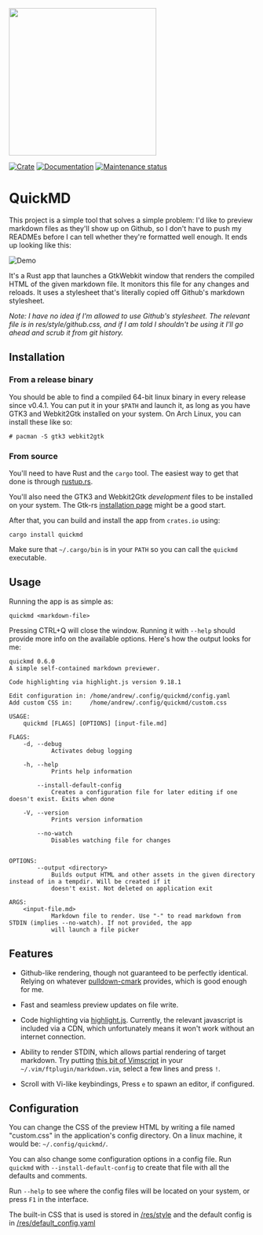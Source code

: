<img src="http://i.andrewradev.com/d3a00907171ff14e51814fedcf4c03a4.png" width=300 />

[![Crate](https://img.shields.io/crates/v/quickmd)](https://crates.io/crates/quickmd)
[![Documentation](https://docs.rs/quickmd/badge.svg)](https://docs.rs/quickmd)
[![Maintenance status](https://img.shields.io/badge/maintenance-actively--developed-brightgreen.svg)](https://crates.io/crates/quickmd)

# QuickMD

This project is a simple tool that solves a simple problem: I'd like to preview markdown files as they'll show up on Github, so I don't have to push my READMEs before I can tell whether they're formatted well enough. It ends up looking like this:

![Demo](http://i.andrewradev.com/ad155fa1a15f27beeb13b74d277212e4.gif)

It's a Rust app that launches a GtkWebkit window that renders the compiled HTML of the given markdown file. It monitors this file for any changes and reloads. It uses a stylesheet that's literally copied off Github's markdown stylesheet.

_Note: I have no idea if I'm allowed to use Github's stylesheet. The relevant file is in res/style/github.css, and if I am told I shouldn't be using it I'll go ahead and scrub it from git history._

## Installation

### From a release binary

You should be able to find a compiled 64-bit linux binary in every release since v0.4.1. You can put it in your `$PATH` and launch it, as long as you have GTK3 and Webkit2Gtk installed on your system. On Arch Linux, you can install these like so:

``` .sh-session
# pacman -S gtk3 webkit2gtk
```

### From source

You'll need to have Rust and the `cargo` tool. The easiest way to get that done is through [rustup.rs](https://rustup.rs/).

You'll also need the GTK3 and Webkit2Gtk _development_ files to be installed on your system. The Gtk-rs [installation page](https://www.gtk.org/docs/installations/) might be a good start.

After that, you can build and install the app from `crates.io` using:

```
cargo install quickmd
```

Make sure that `~/.cargo/bin` is in your `PATH` so you can call the `quickmd` executable.

## Usage

Running the app is as simple as:

```
quickmd <markdown-file>
```

Pressing CTRL+Q will close the window. Running it with `--help` should provide more info on the available options. Here's how the output looks for me:

```
quickmd 0.6.0
A simple self-contained markdown previewer.

Code highlighting via highlight.js version 9.18.1

Edit configuration in: /home/andrew/.config/quickmd/config.yaml
Add custom CSS in:     /home/andrew/.config/quickmd/custom.css

USAGE:
    quickmd [FLAGS] [OPTIONS] [input-file.md]

FLAGS:
    -d, --debug
            Activates debug logging

    -h, --help
            Prints help information

        --install-default-config
            Creates a configuration file for later editing if one doesn't exist. Exits when done

    -V, --version
            Prints version information

        --no-watch
            Disables watching file for changes


OPTIONS:
        --output <directory>
            Builds output HTML and other assets in the given directory instead of in a tempdir. Will be created if it
            doesn't exist. Not deleted on application exit

ARGS:
    <input-file.md>
            Markdown file to render. Use "-" to read markdown from STDIN (implies --no-watch). If not provided, the app
            will launch a file picker
```

## Features

- Github-like rendering, though not guaranteed to be perfectly identical. Relying on whatever [pulldown-cmark](https://crates.io/crates/pulldown-cmark) provides, which is good enough for me.

- Fast and seamless preview updates on file write.

- Code highlighting via [highlight.js](https://highlightjs.org/). Currently, the relevant javascript is included via a CDN, which unfortunately means it won't work without an internet connection.

- Ability to render STDIN, which allows partial rendering of target markdown. Try putting [this bit of Vimscript](https://github.com/AndrewRadev/Vimfiles/blob/f9e0c08dd280d13acb625d3370da399c39e14403/ftplugin/markdown.vim#L11-L15) in your `~/.vim/ftplugin/markdown.vim`, select a few lines and press `!`.

- Scroll with Vi-like keybindings, Press `e` to spawn an editor, if configured.

## Configuration

You can change the CSS of the preview HTML by writing a file named "custom.css" in the application's config directory. On a linux machine, it would be: `~/.config/quickmd/`.

You can also change some configuration options in a config file. Run `quickmd` with `--install-default-config` to create that file with all the defaults and comments.

Run `--help` to see where the config files will be located on your system, or press `F1` in the interface.

The built-in CSS that is used is stored in [/res/style](./res/style) and the default config is in [/res/default_config.yaml](./res/default_config.yaml)
